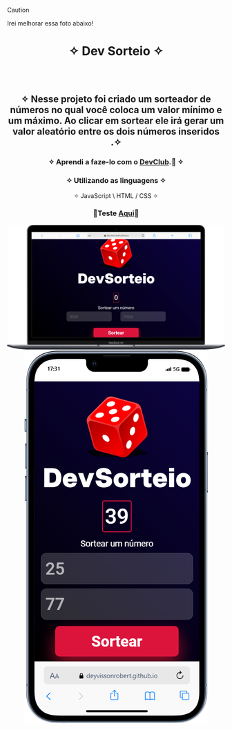  > [!CAUTION]
 > Irei melhorar essa foto abaixo!

<div align="center">
  
# ✧ Dev Sorteio ✧
<br> <br>

## ✧ Nesse projeto foi criado um sorteador de números no qual você coloca um valor mínimo e um máximo. Ao clicar em sortear ele irá gerar um valor aleatório entre os dois números inseridos .✧

### ✧ Aprendi a faze-lo com o <a href="https://rodolfomori.com.br/devclub/" target="_blank">DevClub</a>.🚀 ✧

### ✧ Utilizando as linguagens ✧
✧ JavaScript \ HTML / CSS ✧
### <p>👾Teste <a href="https://deyvissonrobert.github.io/Projeto-5-Dev-Sorteio/" target="_blank">Aqui</a>👾</p>
  </div>

<div align="center" display="inline-block">
<img  alt="imagem do projeto no desktop" src="https://github.com/DeyvissonRobert/Projeto-5-Dev-Sorteio/blob/main/assets/Dev%20Sorteio%20pc.png">
<img alt="imagem do projeto no mobile" src="https://github.com/DeyvissonRobert/Projeto-5-Dev-Sorteio/blob/main/assets/Dev%20Sorteio%20mobile.png">
</div>
